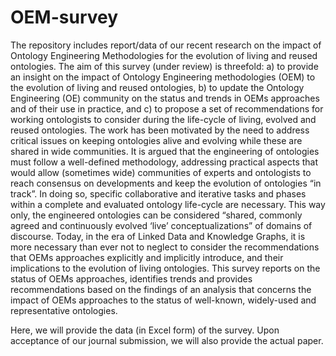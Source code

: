 # OEM-survey
The repository includes report/data of our recent research on the impact of Ontology Engineering Methodologies for the evolution of living and reused ontologies.
The aim of this survey (under review) is threefold: a) to provide an insight on the impact of Ontology Engineering methodologies (OEM) to the evolution of living and reused ontologies, b) to update the Ontology Engineering (OE) community on the status and trends in OEMs approaches and of their use in practice, and c) to propose a set of recommendations for working ontologists to consider during the life-cycle of living, evolved and reused ontologies. The work has been motivated by the need to address critical issues on keeping ontologies alive and evolving while these are shared in wide communities. It is argued that the engineering of ontologies must follow a well-defined methodology, addressing practical aspects that would allow (sometimes wide) communities of experts and ontologists to reach consensus on developments and keep the evolution of ontologies “in track”.  In doing so, specific collaborative and iterative tasks and phases within a complete and evaluated ontology life-cycle are necessary. This way only, the engineered ontologies can be considered “shared, commonly agreed and continuously evolved ‘live’ conceptualizations” of domains of discourse. Today, in the era of Linked Data and Knowledge Graphs, it is more necessary than ever not to neglect to consider the recommendations that OEMs approaches explicitly and implicitly introduce, and their implications to the evolution of living ontologies. This survey reports on the status of OEMs approaches, identifies trends and provides recommendations based on the findings of an analysis that concerns the impact of OEMs approaches to the status of well-known, widely-used and representative ontologies.

Here, we will provide the data (in Excel form) of the survey. Upon acceptance of our journal submission, we will also provide the actual paper.
